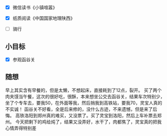 - [x] 微信读书《小镇喧嚣》
- [x] 纸质阅读《中国国家地理陕西》
- [ ] 骑行


## 小目标
- [x] 参观函谷关

## 随想
早上其实含有早餐的，但是太懒，不想起床，直接耗到了12点，裂开。
买了两个肉夹馍当午餐，这次的很好吃，很酥，本来想坐公交去函谷关，结果车次特别少，坐了个专车去，要我50，在外面等我，然后捎我到高铁站，要我70，灵宝人真的不实诚！
函谷关不好看，全是后来修的，没什么古迹，不来遗憾，但是来了后悔。
高铁洛阳到郑州真的难买，又没票了。买了灵宝到洛阳，然后上车补票去郑州。
今天把剩下的鸡给炖了，结果又没弄好，水干了，肉都焦了，灵宝真的把我心情弄得特别差